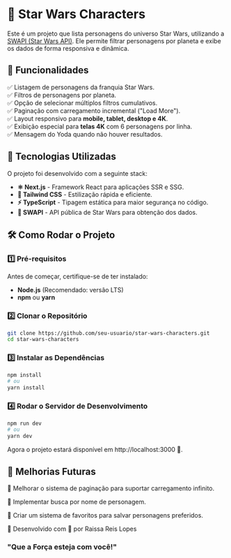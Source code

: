 # 🌌 Star Wars Characters

Este é um projeto que lista personagens do universo Star Wars, utilizando a [SWAPI (Star Wars API)](https://swapi.dev/). Ele permite filtrar personagens por planeta e exibe os dados de forma responsiva e dinâmica.

## 📌 Funcionalidades

✅ Listagem de personagens da franquia Star Wars.  
✅ Filtros de personagens por planeta.  
✅ Opção de selecionar múltiplos filtros cumulativos.  
✅ Paginação com carregamento incremental ("Load More").  
✅ Layout responsivo para **mobile, tablet, desktop e 4K**.  
✅ Exibição especial para **telas 4K** com 6 personagens por linha.  
✅ Mensagem do Yoda quando não houver resultados.  

## 🚀 Tecnologias Utilizadas

O projeto foi desenvolvido com a seguinte stack:

- **⚛️ Next.js** - Framework React para aplicações SSR e SSG.  
- **🎨 Tailwind CSS** - Estilização rápida e eficiente.  
- **⚡ TypeScript** - Tipagem estática para maior segurança no código.  
- **📡 SWAPI** - API pública de Star Wars para obtenção dos dados.  

## 🛠️ Como Rodar o Projeto

### 1️⃣ **Pré-requisitos**
Antes de começar, certifique-se de ter instalado:
- **Node.js** (Recomendado: versão LTS)
- **npm** ou **yarn**

### 2️⃣ **Clonar o Repositório**
```bash
git clone https://github.com/seu-usuario/star-wars-characters.git
cd star-wars-characters
```

### 3️⃣ Instalar as Dependências
``` bash
npm install
# ou
yarn install
```

### 4️⃣ Rodar o Servidor de Desenvolvimento
``` bash
npm run dev
# ou
yarn dev
```
Agora o projeto estará disponível em http://localhost:3000 🚀.


## 📌 Melhorias Futuras

🔹 Melhorar o sistema de paginação para suportar carregamento infinito.

🔹 Implementar busca por nome de personagem.

🔹 Criar um sistema de favoritos para salvar personagens preferidos.

🔹 Desenvolvido com 💙 por Raissa Reis Lopes

### "Que a Força esteja com você!"